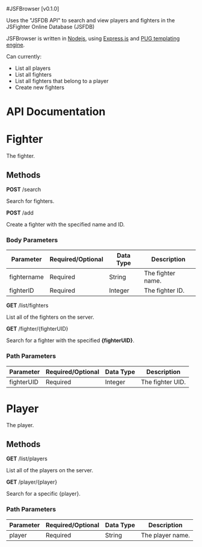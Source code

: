 #JSFBrowser [v0.1.0]

Uses the "JSFDB API" to search and view players and fighters in the JSFighter Online Database (JSFDB)

JSFBrowser is written in [Nodejs](https://nodejs.org/en/), using [Express.js](https://expressjs.com/) and [PUG templating engine](https://pugjs.org/api/getting-started.html).

Can currently:

- List all players
- List all fighters
- List all fighters that belong to a player
- Create new fighters

# API Documentation
# Fighter
The fighter.

## Methods
<b>POST</b> /search

Search for fighters.

<b>POST</b> /add

Create a fighter with the specified name and ID.

### Body Parameters

Parameter | Required/Optional | Data Type | Description
------------ | ------------- | ------------- | -------------
fightername | Required | String | The fighter name.
fighterID | Required | Integer | The fighter ID.

<b>GET</b> /list/fighters

List all of the fighters on the server.

<b>GET</b> /fighter/{fighterUID}

Search for a fighter with the specified <b>{fighterUID}</b>.

### Path Parameters

Parameter | Required/Optional | Data Type | Description
------------ | ------------- | ------------- | -------------
fighterUID | Required | Integer | The fighter UID.

# Player
The player.

## Methods
<b>GET</b> /list/players

List all of the players on the server.

<b>GET</b> /player/{player}

Search for a specific {player}.

### Path Parameters

Parameter | Required/Optional | Data Type | Description
------------ | ------------- | ------------- | -------------
player | Required | String | The player name.
